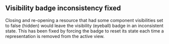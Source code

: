 ## Visibility badge inconsistency fixed

Closing and re-opening a resource that had some
component visibilities set to false (hidden) would
leave the visibility (eyeball) badge in an inconsistent
state. This has been fixed by forcing the badge to
reset its state each time a representation is removed
from the active view.
